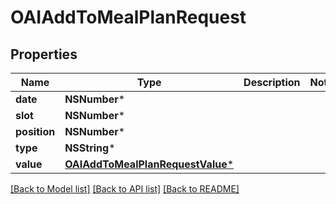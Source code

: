 # OAIAddToMealPlanRequest

## Properties
Name | Type | Description | Notes
------------ | ------------- | ------------- | -------------
**date** | **NSNumber*** |  | 
**slot** | **NSNumber*** |  | 
**position** | **NSNumber*** |  | 
**type** | **NSString*** |  | 
**value** | [**OAIAddToMealPlanRequestValue***](OAIAddToMealPlanRequestValue.md) |  | 

[[Back to Model list]](../README.md#documentation-for-models) [[Back to API list]](../README.md#documentation-for-api-endpoints) [[Back to README]](../README.md)


